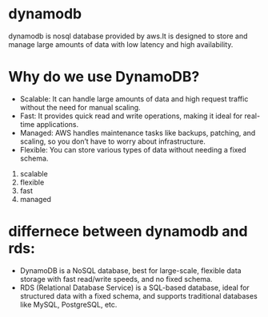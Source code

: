 # dynamodb
dynamodb is nosql database provided by aws.It is designed to store and manage large amounts of data with low latency and high availability.

# Why do we use DynamoDB?
- Scalable: It can handle large amounts of data and high request traffic without the need for manual scaling.
- Fast: It provides quick read and write operations, making it ideal for real-time applications.
- Managed: AWS handles maintenance tasks like backups, patching, and scaling, so you don’t have to worry about infrastructure.
- Flexible: You can store various types of data without needing a fixed schema.
1. scalable
2. flexible
3. fast
3. managed

# differnece between dynamodb and rds:
- DynamoDB is a NoSQL database, best for large-scale, flexible data storage with fast read/write speeds, and no fixed schema.
- RDS (Relational Database Service) is a SQL-based database, ideal for structured data with a fixed schema, and supports traditional databases like MySQL, PostgreSQL, etc.
